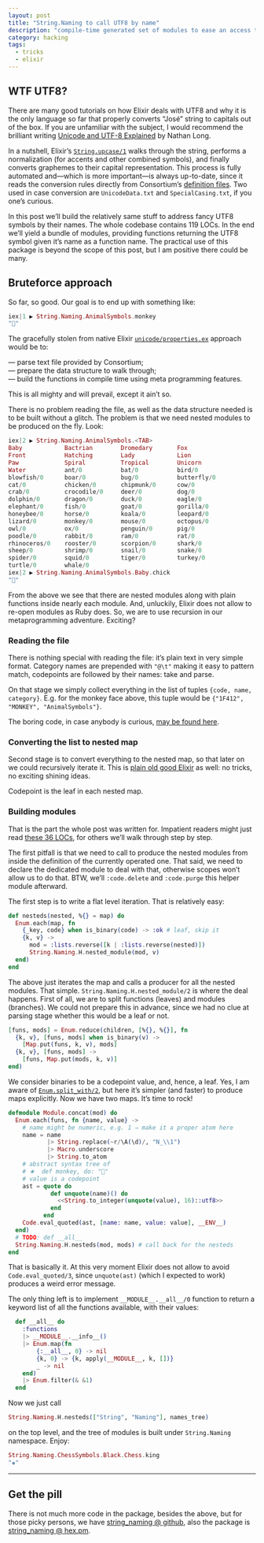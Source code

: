 ```yaml
---
layout: post
title: "String.Naming to call UTF8 by name"
description: "compile-time generated set of modules to ease an access to a predefined subset of UTF8 symbols"
category: hacking
tags:
  - tricks
  - elixir
---
```


## WTF UTF8?

There are many good tutorials on how Elixir deals with UTF8 and why it is the only
language so far that properly converts “José” string to capitals out of the box.
If you are unfamiliar with the subject, I would recommend the brilliant writing
[Unicode and UTF-8 Explained](https://www.bignerdranch.com/blog/unicode-and-utf-8-explained/)
by Nathan Long.

In a nutshell, Elixir’s [`String.upcase/1`](https://hexdocs.pm/elixir/String.html#upcase/1)
walks through the string, performs a normalization (for accents and other combined
symbols), and finally converts graphemes to their capital representation. This
process is fully automated and—which is more important—is always up-to-date,
since it reads the conversion rules directly from Consortium’s
[definition files](http://www.unicode.org/Public/UCD/latest/ucd/). Two used in
case conversion are `UnicodeData.txt` and `SpecialCasing.txt`, if you one’s curious.

In this post we’ll build the relatively same stuff to address fancy UTF8 symbols
by their names. The whole codebase contains 119 LOCs. In the end we’ll yield
a bundle of modules, providing functions returning the UTF8 symbol given it’s name
as a function name. The practical use of this package is beyond the scope of this
post, but I am positive there could be many.

## Bruteforce approach

So far, so good. Our goal is to end up with something like:

```elixir
iex|1 ▶ String.Naming.AnimalSymbols.monkey
"🐒"
```

The gracefully stolen from native Elixir [`unicode/properties.ex`](https://github.com/elixir-lang/elixir/blob/master/lib/elixir/unicode/properties.ex) approach would be to:

— parse text file provided by Consortium;  
— prepare the data structure to walk through;  
— build the functions in compile time using meta programming features.

This is all mighty and will prevail, except it ain’t so.

There is no problem reading the file, as well as the data structure needed
is to be built without a glitch. The problem is that we need nested modules
to be produced on the fly. Look:

```elixir
iex|2 ▶ String.Naming.AnimalSymbols.<TAB>
Baby            Bactrian        Dromedary       Fox
Front           Hatching        Lady            Lion
Paw             Spiral          Tropical        Unicorn
Water           ant/0           bat/0           bird/0
blowfish/0      boar/0          bug/0           butterfly/0
cat/0           chicken/0       chipmunk/0      cow/0
crab/0          crocodile/0     deer/0          dog/0
dolphin/0       dragon/0        duck/0          eagle/0
elephant/0      fish/0          goat/0          gorilla/0
honeybee/0      horse/0         koala/0         leopard/0
lizard/0        monkey/0        mouse/0         octopus/0
owl/0           ox/0            penguin/0       pig/0
poodle/0        rabbit/0        ram/0           rat/0
rhinoceros/0    rooster/0       scorpion/0      shark/0
sheep/0         shrimp/0        snail/0         snake/0
spider/0        squid/0         tiger/0         turkey/0
turtle/0        whale/0
iex|2 ▶ String.Naming.AnimalSymbols.Baby.chick
"🐤"
```

From the above we see that there are nested modules along with plain functions
inside nearly each module. And, unluckily, Elixir does not allow to re-open
modules as Ruby does. So, we are to use recursion in our metaprogramming
adventure. Exciting?

### Reading the file

There is nothing special with reading the file: it’s plain text in very
simple format. Category names are prepended with `"@\t"` making it easy
to pattern match, codepoints are followed by their names: take and parse.

On that stage we simply collect everything in the list of tuples
`{code, name, category}`. E.g. for the monkey face above, this tuple would
be `{"1F412", "MONKEY", "AnimalSymbols"}`.

The boring code, in case anybody is curious, [may be found here](https://github.com/am-kantox/string_naming/blob/master/lib/string_naming.ex#L81-L97).

### Converting the list to nested map

Second stage is to convert everything to the nested map, so that later on
we could recursively iterate it. This is
[plain old good Elixir](https://github.com/am-kantox/string_naming/blob/master/lib/string_naming.ex#L99-L112)
as well: no tricks, no exciting shining ideas.

Codepoint is the leaf in each nested map.

### Building modules

That is the part the whole post was written for. Impatient readers might
just read [these 36 LOCs](https://github.com/am-kantox/string_naming/blob/master/lib/string_naming.ex#L1-L36),
for others we’ll walk through step by step.

The first pitfall is that we need to call to produce the nested modules from inside
the definition of the currently operated one. That said, we need to declare
the dedicated module to deal with that, otherwise scopes won’t allow us to do that.
BTW, we’ll `:code.delete` and `:code.purge` this helper module afterward.

The first step is to write a flat level iteration. That is relatively easy:

```elixir
def nesteds(nested, %{} = map) do
  Enum.each(map, fn
    {_key, code} when is_binary(code) -> :ok # leaf, skip it
    {k, v} ->
      mod = :lists.reverse([k | :lists.reverse(nested)])
      String.Naming.H.nested_module(mod, v)
  end)
end
```

The above just iterates the map and calls a producer for all the nested
modules. That simple. `String.Naming.H.nested_module/2` is where the deal
happens. First of all, we are to split functions (leaves) and modules (branches).
We could not prepare this in advance, since we had no clue at parsing stage
whether this would be a leaf or not.

```elixir
[funs, mods] = Enum.reduce(children, [%{}, %{}], fn
  {k, v}, [funs, mods] when is_binary(v) ->
    [Map.put(funs, k, v), mods]
  {k, v}, [funs, mods] ->
    [funs, Map.put(mods, k, v)]
end)
```

We consider binaries to be a codepoint value, and, hence, a leaf. Yes, I am aware
of [`Enum.split_with/2`](https://hexdocs.pm/elixir/Enum.html#split_with/2), but
here it’s simpler (and faster) to produce maps explicitly. Now we have two maps.
It’s time to rock!

```elixir
defmodule Module.concat(mod) do
  Enum.each(funs, fn {name, value} ->
    # name might be numeric, e.g. 1 ⇒ make it a proper atom here
    name = name
           |> String.replace(~r/\A(\d)/, "N_\\1")
           |> Macro.underscore
           |> String.to_atom
    # abstract syntax tree of
    # ★  def monkey, do: "🐒"
    # value is a codepoint
    ast = quote do
            def unquote(name)() do
              <<String.to_integer(unquote(value), 16)::utf8>>
            end
          end
    Code.eval_quoted(ast, [name: name, value: value], __ENV__)
  end)
  # TODO: def __all__
  String.Naming.H.nesteds(mod, mods) # call back for the nesteds
end
```

That is basically it. At this very moment Elixir does not allow to avoid
`Code.eval_quoted/3`, since `unquote(ast)` (which I expected to work)
produces a weird error message.

The only thing left is to implement `__MODULE__.__all__/0` function
to return a keyword list of all the functions available, with their
values:

```elixir
  def __all__ do
    :functions
    |> __MODULE__.__info__()
    |> Enum.map(fn
        {:__all__, 0} -> nil
        {k, 0} -> {k, apply(__MODULE__, k, [])}
        _ -> nil
    end)
    |> Enum.filter(& &1)
  end
```

Now we just call

```elixir
String.Naming.H.nesteds(["String", "Naming"], names_tree)
```

on the top level, and the tree of modules is built under `String.Naming`
namespace. Enjoy:

```elixir
String.Naming.ChessSymbols.Black.Chess.king
"♚"
```

---

## Get the pill

There is not much more code in the package, besides the above,
but for those picky persons, we have
[string_naming @ github](https://github.com/am-kantox/string_naming), also the package
is [string_naming @ hex.pm](https://hex.pm/packages/string_naming).
